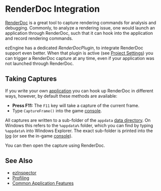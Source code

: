 # RenderDoc Integration

[RenderDoc](https://renderdoc.org/) is a great tool to capture rendering commands for analysis and debugging. Commonly, to analyze a rendering issue, one would launch an application through RenderDoc, such that it can hook into the application and record rendering commands.

ezEngine has a dedicated *RenderDocPlugin*, to integrate RenderDoc support even better. When that plugin is active (see [Project Settings](../projects/project-settings.md)) you can trigger a RenderDoc capture at any time, even if your application was not launched through RenderDoc.

## Taking Captures

If you write your own [application](../runtime/application/application.md) you can hook up RenderDoc in different ways, however, by default these methods are available:

* **Press F11:** The `F11` key will take a capture of the current frame.
* Type `CaptureFrame()` into the game [console](console.md).

All captures are written to a sub-folder of the `appdata` [data directory](../projects/data-directories.md). On Windows this refers to the `%appdata%` folder, which you can find by typing `%appdata%` into Windows Explorer. The exact sub-folder is printed into the [log](logging.md) (or see the in-game [console](console.md)).

You can then open the capture using RenderDoc.

## See Also


* [ezInspector](../tools/inspector.md)
* [Profiling](../performance/profiling.md)
* [Common Application Features](../runtime/application/common-application-features.md)
